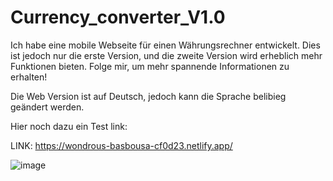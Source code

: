 # Currency_converter_V1.0

Ich habe eine mobile Webseite für einen Währungsrechner entwickelt. Dies ist jedoch nur die erste Version, und die zweite Version wird erheblich mehr Funktionen bieten. Folge mir, um mehr spannende Informationen zu erhalten!

Die Web Version ist auf Deutsch, jedoch kann die Sprache belibieg geändert werden.

Hier noch dazu ein Test link:

LINK: https://wondrous-basbousa-cf0d23.netlify.app/

![image](https://github.com/keco216/Currency_converter_V1.0/assets/122257613/f586979c-1ebf-4080-aa23-0a7f40ffc3be)
